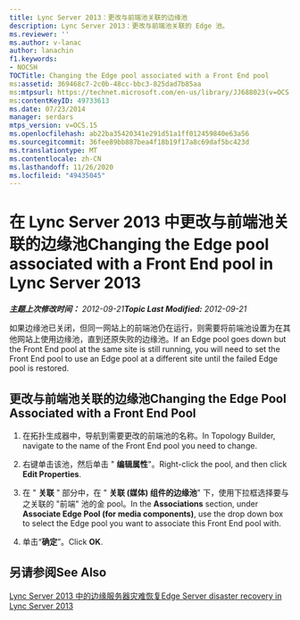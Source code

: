 ```yaml
---
title: Lync Server 2013：更改与前端池关联的边缘池
description: Lync Server 2013：更改与前端池关联的 Edge 池。
ms.reviewer: ''
ms.author: v-lanac
author: lanachin
f1.keywords:
- NOCSH
TOCTitle: Changing the Edge pool associated with a Front End pool
ms:assetid: 369468c7-2c0b-48cc-bbc3-825dad7b85aa
ms:mtpsurl: https://technet.microsoft.com/en-us/library/JJ688023(v=OCS.15)
ms:contentKeyID: 49733613
ms.date: 07/23/2014
manager: serdars
mtps_version: v=OCS.15
ms.openlocfilehash: ab22ba35420341e291d51a1ff012459840e63a56
ms.sourcegitcommit: 36fee89bb887bea4f18b19f17a8c69daf5bc423d
ms.translationtype: MT
ms.contentlocale: zh-CN
ms.lasthandoff: 11/26/2020
ms.locfileid: "49435045"
---
```

# <a name="changing-the-edge-pool-associated-with-a-front-end-pool-in-lync-server-2013"></a><span data-ttu-id="3df9a-103">在 Lync Server 2013 中更改与前端池关联的边缘池</span><span class="sxs-lookup"><span data-stu-id="3df9a-103">Changing the Edge pool associated with a Front End pool in Lync Server 2013</span></span>

<div data-xmlns="http://www.w3.org/1999/xhtml">

<div class="topic" data-xmlns="http://www.w3.org/1999/xhtml" data-msxsl="urn:schemas-microsoft-com:xslt" data-cs="https://msdn.microsoft.com/">

<div data-asp="https://msdn2.microsoft.com/asp">



</div>

<div id="mainSection">

<div id="mainBody"><span data-ttu-id="3df9a-104">

<span> </span></span><span class="sxs-lookup"><span data-stu-id="3df9a-104">

<span> </span></span></span>

<span data-ttu-id="3df9a-105">_**主题上次修改时间：** 2012-09-21_</span><span class="sxs-lookup"><span data-stu-id="3df9a-105">_**Topic Last Modified:** 2012-09-21_</span></span>

<span data-ttu-id="3df9a-106">如果边缘池已关闭，但同一网站上的前端池仍在运行，则需要将前端池设置为在其他网站上使用边缘池，直到还原失败的边缘池。</span><span class="sxs-lookup"><span data-stu-id="3df9a-106">If an Edge pool goes down but the Front End pool at the same site is still running, you will need to set the Front End pool to use an Edge pool at a different site until the failed Edge pool is restored.</span></span>

<div>

## <a name="changing-the-edge-pool-associated-with-a-front-end-pool"></a><span data-ttu-id="3df9a-107">更改与前端池关联的边缘池</span><span class="sxs-lookup"><span data-stu-id="3df9a-107">Changing the Edge Pool Associated with a Front End Pool</span></span>

1.  <span data-ttu-id="3df9a-108">在拓扑生成器中，导航到需要更改的前端池的名称。</span><span class="sxs-lookup"><span data-stu-id="3df9a-108">In Topology Builder, navigate to the name of the Front End pool you need to change.</span></span>

2.  <span data-ttu-id="3df9a-109">右键单击该池，然后单击 " **编辑属性**"。</span><span class="sxs-lookup"><span data-stu-id="3df9a-109">Right-click the pool, and then click **Edit Properties**.</span></span>

3.  <span data-ttu-id="3df9a-110">在 " **关联** " 部分中，在 " **关联 (媒体) 组件的边缘池**" 下，使用下拉框选择要与之关联的 "前端" 池的金 pool。</span><span class="sxs-lookup"><span data-stu-id="3df9a-110">In the **Associations** section, under **Associate Edge Pool (for media components)**, use the drop down box to select the Edge pool you want to associate this Front End pool with.</span></span>

4.  <span data-ttu-id="3df9a-111">单击“**确定**”。</span><span class="sxs-lookup"><span data-stu-id="3df9a-111">Click **OK**.</span></span>

</div>

<div>

## <a name="see-also"></a><span data-ttu-id="3df9a-112">另请参阅</span><span class="sxs-lookup"><span data-stu-id="3df9a-112">See Also</span></span>


[<span data-ttu-id="3df9a-113">Lync Server 2013 中的边缘服务器灾难恢复</span><span class="sxs-lookup"><span data-stu-id="3df9a-113">Edge Server disaster recovery in Lync Server 2013</span></span>](lync-server-2013-edge-server-disaster-recovery.md)  
  

<span data-ttu-id="3df9a-114"></div>

</div>

<span> </span>

</div>

</div>

</span><span class="sxs-lookup"><span data-stu-id="3df9a-114"></div>

</div>

<span> </span>

</div>

</div>

</span></span></div>

